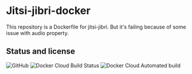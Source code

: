 # Jitsi-jibri-docker

This repository is a Dockerfile for jitsi-jibri. But it's failing because of some issue with audio property.

## Status and license
![GitHub](https://img.shields.io/github/license/bijancot/jitsi-jibri?style=plastic) ![Docker Cloud Build Status](https://img.shields.io/docker/cloud/build/wongko/jitsi) ![Docker Cloud Automated build](https://img.shields.io/docker/cloud/automated/wongko/jitsi)